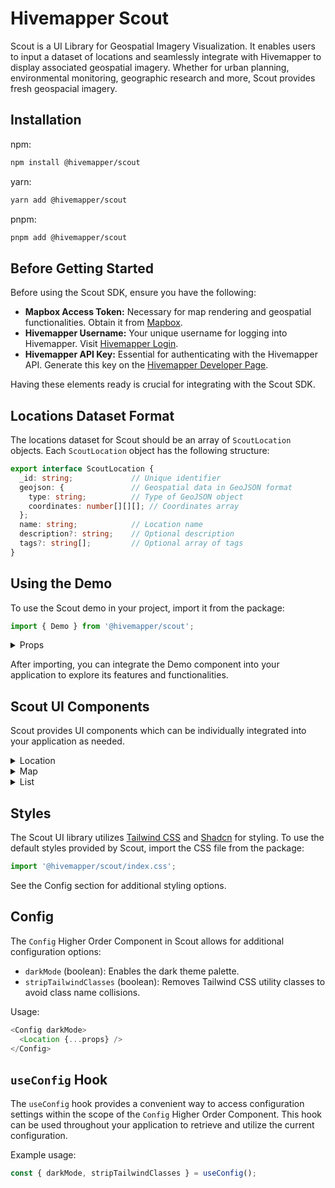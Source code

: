 # Hivemapper Scout
Scout is a UI Library for Geospatial Imagery Visualization. It enables users to input a dataset of locations and seamlessly integrate with Hivemapper to display associated geospatial imagery. Whether for urban planning, environmental monitoring, geographic research and more, Scout provides fresh geospacial imagery.

## Installation

npm:

```bash
npm install @hivemapper/scout
```

yarn:

```bash
yarn add @hivemapper/scout
```

pnpm:

```bash
pnpm add @hivemapper/scout
```

## Before Getting Started

Before using the Scout SDK, ensure you have the following:

- **Mapbox Access Token:** Necessary for map rendering and geospatial functionalities. Obtain it from [Mapbox](https://www.mapbox.com/).
- **Hivemapper Username:** Your unique username for logging into Hivemapper. Visit [Hivemapper Login](https://www.hivemapper.com/login).
- **Hivemapper API Key:** Essential for authenticating with the Hivemapper API. Generate this key on the [Hivemapper Developer Page](https://www.hivemapper.com/developer/map-image-api).

Having these elements ready is crucial for integrating with the Scout SDK.

## Locations Dataset Format

The locations dataset for Scout should be an array of `ScoutLocation` objects. Each `ScoutLocation` object has the following structure:

```typescript
export interface ScoutLocation {
  _id: string;             // Unique identifier
  geojson: {               // Geospatial data in GeoJSON format
    type: string;          // Type of GeoJSON object
    coordinates: number[][][]; // Coordinates array
  };
  name: string;            // Location name
  description?: string;    // Optional description
  tags?: string[];         // Optional array of tags
}
```

## Using the Demo

To use the Scout demo in your project, import it from the package:

```typescript
import { Demo } from '@hivemapper/scout';
```
<details>
  <summary>Props</summary>

  ```typescript
  export interface DemoProps {
    locations: ScoutLocation[];
    mapAccessToken: string;
    apiKey: string;
    username: string;
    mapDefaultCoords?: LngLatLike; // Default center point of Map View
    mapStyle?: string; // Mapbox style for Map and Minimap components
    darkMode?: boolean; // Dark themed components (See Styles section)
    stripTailwindClasses?: boolean; // Option to strip out Tailwind CSS classes from DOM (See Styles section)
  }
  ```
</details>

After importing, you can integrate the Demo component into your application to explore its features and functionalities.

## Scout UI Components

Scout provides UI components which can be individually integrated into your application as needed.

<details>
  <summary>Location</summary>

  ```typescript
  export interface LocationProps {
    location: ScoutLocation;
    mapAccessToken: string;
    mapStyle?: string;
    username: string;
    apiKey: string;
    isFirstResult?: boolean;
  }
  ```
</details>
<details>
  <summary>Map</summary>
  
  ```typescript
  export interface MapProps {
    locations: ScoutLocation[];
    mapAccessToken: string;
    mapDefaultCoords?: LngLatLike;
    mapStyle?: string;
    selectionCallback?: (id: string | number) => void;
  }
  ```
</details>
<details>
  <summary>List</summary>
  
  ```typescript
  export interface ListProps {
    apiKey: string;
    username: string;
    locations: ScoutLocation[];
    itemsPerPage?: number;
    selectionCallback?: (id: string | number) => void;
  }
  ```
</details>

## Styles

The Scout UI library utilizes [Tailwind CSS](https://tailwindcss.com/) and [Shadcn](https://shadcn.com/) for styling. To use the default styles provided by Scout, import the CSS file from the package:

```typescript
import '@hivemapper/scout/index.css';
```

See the Config section for additional styling options.

## Config

The `Config` Higher Order Component in Scout allows for additional configuration options:

- `darkMode` (boolean): Enables the dark theme palette.
- `stripTailwindClasses` (boolean): Removes Tailwind CSS utility classes to avoid class name collisions.

Usage:

  ```typescript
  <Config darkMode>
    <Location {...props} />
  </Config>
  ```

## `useConfig` Hook

The `useConfig` hook provides a convenient way to access configuration settings within the scope of the `Config` Higher Order Component. This hook can be used throughout your application to retrieve and utilize the current configuration.

Example usage:

```typescript
const { darkMode, stripTailwindClasses } = useConfig();
```
